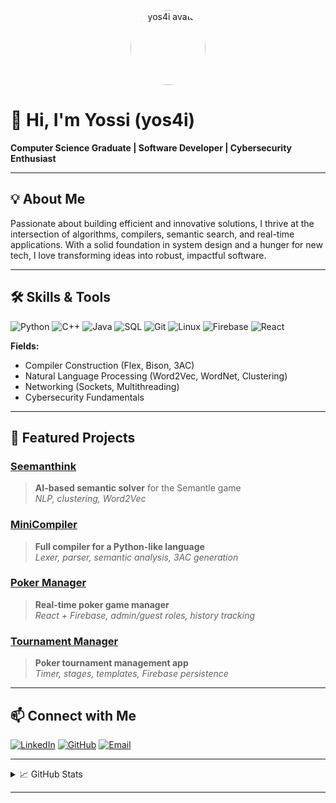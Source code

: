 <!-- GitHub Profile README for yos4i -->

<p align="center">
  <img src="https://avatars.githubusercontent.com/u/your-github-id?v=4" width="120" alt="yos4i avatar" style="border-radius:50%">
</p>

# 👋 Hi, I'm Yossi (yos4i)

**Computer Science Graduate | Software Developer | Cybersecurity Enthusiast**

---

## 💡 About Me

Passionate about building efficient and innovative solutions, I thrive at the intersection of algorithms, compilers, semantic search, and real-time applications. With a solid foundation in system design and a hunger for new tech, I love transforming ideas into robust, impactful software.

---

## 🛠️ Skills & Tools

![Python](https://img.shields.io/badge/Python-3670A0?logo=python&logoColor=fff)
![C++](https://img.shields.io/badge/C++-00599C?logo=c%2B%2B&logoColor=fff)
![Java](https://img.shields.io/badge/Java-007396?logo=java&logoColor=fff)
![SQL](https://img.shields.io/badge/SQL-316192?logo=sqlite&logoColor=fff)
![Git](https://img.shields.io/badge/Git-F05032?logo=git&logoColor=fff)
![Linux](https://img.shields.io/badge/Linux-FCC624?logo=linux&logoColor=000)
![Firebase](https://img.shields.io/badge/Firebase-FFCA28?logo=firebase&logoColor=fff)
![React](https://img.shields.io/badge/React-20232A?logo=react&logoColor=61DAFB)

**Fields:**  
- Compiler Construction (Flex, Bison, 3AC)
- Natural Language Processing (Word2Vec, WordNet, Clustering)
- Networking (Sockets, Multithreading)
- Cybersecurity Fundamentals

---

## 🚀 Featured Projects

### [Seemanthink](#)
> **AI-based semantic solver** for the Semantle game  
> _NLP, clustering, Word2Vec_

### [MiniCompiler](#)
> **Full compiler for a Python-like language**  
> _Lexer, parser, semantic analysis, 3AC generation_

### [Poker Manager](#)
> **Real-time poker game manager**  
> _React + Firebase, admin/guest roles, history tracking_

### [Tournament Manager](#)
> **Poker tournament management app**  
> _Timer, stages, templates, Firebase persistence_

---

## 📫 Connect with Me

[![LinkedIn](https://img.shields.io/badge/LinkedIn-0A66C2?logo=linkedin&logoColor=fff)](https://www.linkedin.com/in/your-linkedin-username)
[![GitHub](https://img.shields.io/badge/GitHub-181717?logo=github&logoColor=fff)](https://github.com/yos4i)
[![Email](https://img.shields.io/badge/Email-D14836?logo=gmail&logoColor=fff)](mailto:Yossi5196@gmail.com)

---

<details>
  <summary>📈 GitHub Stats</summary>
  <p align="center">
    <img src="https://github-readme-stats.vercel.app/api?username=yos4i&show_icons=true&theme=github_dark" alt="yos4i's GitHub stats" height="180"/>
  </p>
</details>

---

<!--
**yos4i/yos4i** is a ✨ special ✨ repository for your GitHub profile README.
-->
